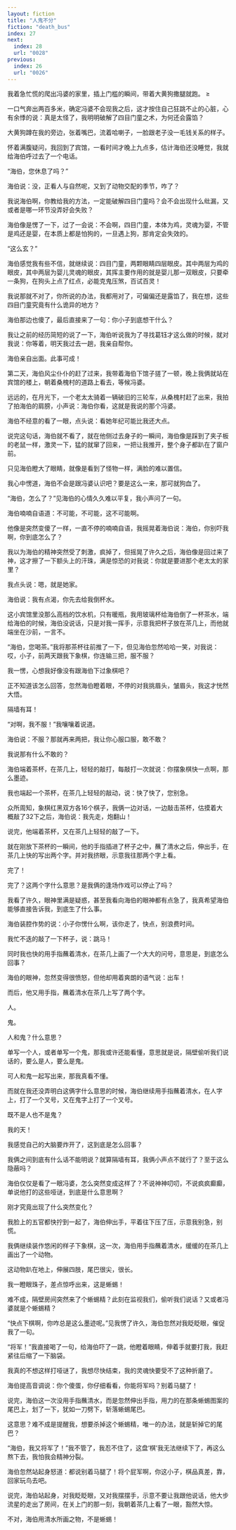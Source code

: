 ```yaml
---
layout: fiction
title: "人鬼不分"
fiction: "death_bus"
index: 27
next:
  index: 28
  url: "0028"
previous:
  index: 26
  url: "0026"
---
```

我着急忙慌的爬出冯婆的家里，插上门槛的瞬间，带着大黄狗撒腿就跑。 ≥

一口气奔出两百多米，确定冯婆不会现我之后，这才按住自己狂跳不止的心脏，心有余悸的说：真是太怪了，我明明破解了四目门童之术，为何还会露馅？

大黄狗蹲在我的旁边，张着嘴巴，流着哈喇子，一脸跟老子没一毛钱关系的样子。

怀着满腹疑问，我回到了宾馆，一看时间才晚上九点多，估计海伯还没睡觉，我就给海伯呼过去了一个电话。

“海伯，您休息了吗？”

海伯说：没，正看人与自然呢，又到了动物交配的季节，咋了？

我说海伯啊，你教给我的方法，一定能破解四目门童吗？会不会出现什么纰漏，又或者是哪一环节没弄好会失败？

海伯像是愣了一下，过了一会说：不会啊，四目门童，本体为鸡，灵魂为婴，不管是鸡还是婴，在本质上都是怕狗的，一旦遇上狗，那肯定会失效的。

“这么玄？”

海伯感觉我有些不信，就继续说：四目门童，两颗眼睛四层眼皮。其中两层为鸡的眼皮，其中两层为婴儿灵魂的眼皮，其挥主要作用的就是婴儿那一双眼皮，只要牵一条狗，在狗头上点了红点，必能克鬼压煞，百试百灵！

我说那就不对了，你所说的办法，我都用对了，可偏偏还是露馅了，我在想，这些四目门童究竟有什么诡异的地方？

海伯那边也傻了，最后直接来了一句：你小子到底想干什么？

我让之前的经历简短的说了一下，海伯听说我为了寻找葛钰才这么做的时候，就对我说：你等着，明天我过去一趟，我亲自帮你。

海伯亲自出面。此事可成！

第二天，海伯风尘仆仆的赶了过来，我带着海伯下馆子搓了一顿，晚上我俩就站在宾馆的楼上，朝着桑槐村的道路上看去，等候冯婆。

远远的，在月光下，一个老太太骑着一辆破旧的三轮车，从桑槐村赶了出来，我拍了拍海伯的肩膀，小声说：海伯你看，这就是我说的那个冯婆。

海伯不经意的看了一眼，点头说：看她年纪可能比我还大点。

说完这句话，海伯就不看了，就在他侧过去身子的一瞬间，海伯像是踩到了夹子板的老鼠一样，激灵一下，猛的就窜了回来，一把让我推开，整个身子都趴在了窗户前。

只见海伯瞪大了眼睛，就像是看到了怪物一样，满脸的难以置信。

我心中愣道，海伯不会是跟冯婆认识吧？要是这么一来，那可就狗血了。

“海伯，怎么了？”见海伯的心情久久难以平复，我小声问了一句。

海伯喃喃自语道：不可能，不可能，这不可能啊。

他像是突然变傻了一样，一直不停的喃喃自语，我摇晃着海伯说：海伯，你别吓我啊，你到底怎么了？

我以为海伯的精神突然受了刺激，疯掉了，但摇晃了许久之后，海伯像是回过来了神，这才擦了一下额头上的汗珠，满是惊恐的对我说：你就是要进那个老太太的家里？

我点头说：嗯，就是她家。

海伯说：我有点渴，你先去给我倒杯水。

这小宾馆里没那么高档的饮水机，只有暖瓶，我用玻璃杯给海伯倒了一杯茶水，端给海伯的时候，海伯没说话，只是对我一挥手，示意我把杯子放在茶几上，而他就端坐在沙前，一言不。

“海伯，您喝茶。”我将那茶杯往前推了一下，但见海伯忽然哈哈一笑，对我说：哎，小子，前两天跟我下象棋，你连输三把，服不服？

我一愣，心想我好像没有跟海伯下过象棋吧？

正不知道该怎么回答，忽然海伯瞪着眼，不停的对我挑眉头，皱眉头，我这才恍然大悟。

隔墙有耳！

“对啊，我不服！”我嚷嚷着说道。

海伯说：不服？那就再来两把，我让你心服口服，敢不敢？

我说那有什么不敢的？

海伯端着茶杯，在茶几上，轻轻的敲打，每敲打一次就说：你摆象棋快一点啊，那么墨迹。

我也端起一个茶杯，在茶几上轻轻的敲动，说：快了快了，您别急。

众所周知，象棋红黑双方各16个棋子，我俩一边对话，一边敲击茶杯，估摸着大概敲了32下之后，海伯说：我先走，炮翻山！

说完，他端着茶杯，又在茶几上轻轻的敲了一下。

就在刚放下茶杯的一瞬间，他的手指插进了杯子之中，蘸了清水之后，伸出手，在茶几上快的写出两个字。并对我挤眼，示意我往那两个字上看。

完了！

完了？这两个字什么意思？是我俩的逢场作戏可以停止了吗？

我看了许久，眼神里满是疑惑，甚至我看向海伯的眼神都有点急了，我真希望海伯能够直接告诉我，到底生了什么事。

海伯装腔作势的说：小子你愣什么啊，该你走了，快点，别浪费时间。

我忙不迭的敲了一下杯子，说：跳马！

同时我也快的用手指蘸着清水，在茶几上画了一个大大的问号，意思是，到底怎么回事？

海伯的眼神，忽然变得很愤怒，但他却用着爽朗的语气说：出车！

而后，他又用手指，蘸着清水在茶几上写了两个字。

人。

鬼。

人和鬼？什么意思？

单写一个人，或者单写一个鬼，那我或许还能看懂，意思就是说，隔壁偷听我们说话的，要么是人，要么是鬼。

可人和鬼一起写出来，那我真看不懂。

而就在我还没弄明白这俩字什么意思的时候，海伯继续用手指蘸着清水，在人字上，打了一个叉号，又在鬼字上打了一个叉号。

既不是人也不是鬼？

我的天！

我感觉自己的大脑要炸开了，这到底是怎么回事？

我俩之间到底有什么话不能明说？就算隔墙有耳，我俩小声点不就行了？至于这么隐蔽吗？

海伯仅仅是看了一眼冯婆，怎么突然变成这样了？不说神神叨叨，不说疯疯癫癫，单说他打的这些哑谜，到底是什么意思啊？

刚才究竟出现了什么突然变化？

我脸上的五官都快拧到一起了，海伯伸出手，平着往下压了压，示意我别急，别慌。

我俩继续装作悠闲的样子下象棋，这一次，海伯用手指蘸着清水，缓缓的在茶几上画出了一个动物。

这动物趴在地上，伸展四肢，尾巴很尖，很长。

我一瞪眼珠子，差点惊呼出来，这是蜥蜴！

难不成，隔壁房间突然来了个蜥蜴精？此刻在监视我们，偷听我们说话？又或者冯婆就是个蜥蜴精？

“快点下棋啊，你咋总是这么墨迹呢。”见我愣了许久，海伯忽然对我眨眨眼，催促我了一句。

“将军！”我直接喝了一句，给海伯吓了一跳，他瞪着眼睛，伸着手就要打我，我赶紧往后缩了一下脑袋。

我真的不想这样打哑谜了，我想尽快结束，我的灵魂快要受不了这种折磨了。

海伯提高音调说：你个傻蛋，你仔细看看，你能将军吗？别着马腿了！

说完，海伯这一次没用手指蘸清水，而是忽然伸出手指，用力的在那条蜥蜴图案的尾巴上，划了一下，犹如一刀劈下，斩落蜥蜴尾巴。

这意思？难不成是提醒我，想要杀掉这个蜥蜴精，唯一的办法，就是斩掉它的尾巴？

“海伯，我又将军了！”我不管了，我忍不住了，这盘‘棋’我无法继续下了，再这么熬下去，我怕我会精神分裂。

海伯忽然站起身怒道：都说别着马腿了！将个屁军啊，你这小子，棋品真差，靠，回家玩鸟去吧。

说完，海伯站起身，对我眨眨眼，又对我摆摆手，示意不要让我跟他说话，他大步流星的走出了房间，在关上门的那一刻，我朝着茶几上看了一眼，豁然大惊。

不对，海伯用清水所画之物，不是蜥蜴！